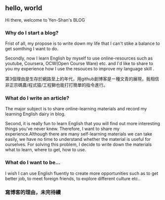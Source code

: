 ## hello, world

Hi there, welcome to Yen-Shan's BLOG

### Why do I start a blog?

Frist of all, my propose is to write down my life that I can't stike a balance to get somthing I want to do.  

Secondly, now I learn English by myself to use online-resources such as youtube, Coursera, OCW(Open Course Ware) etc. and I'd like to share to you my experience how I use the resouces to improve my language skill .

第3個理由是生存於網路至上的年代，用github創博客是ㄧ種文青的展現，我相信非正宗碼農/程式猿/工程獅也能打打簡單的指令進行。

### What do I write an article?

The major subject is to share online-learning materials and record my learning English dairy in blog.

Second, it is really fun to learn English that you will find out more interesting things you've never knew. Therefore, I want to share my experience.Although there are many self-learning materials we can take easily, we have no time to understand whether the material is useful for ourselves. For solving this problem, I decide to write down the materials what to learn, where to get, how to use.

### What do I want to be...

I wish I can use English fluently to create more opportunities such as to get better job, to meet foreign friends, to explore different culture etc.. 

### 寫博客的理由，未完待續
